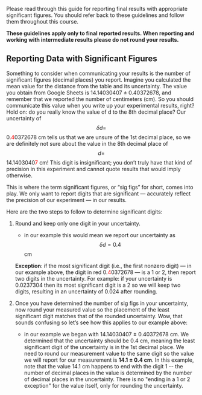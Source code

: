 Please read through this guide for reporting final results with appropriate significant figures. You should refer back to these guidelines and follow them throughout this course.

**These guidelines apply only to final reported results. When reporting and working with intermediate results please do not round your results.**

## Reporting Data with Significant Figures

Something to consider when communicating your results is the number of significant figures (decimal places) you report. Imagine you calculated the mean value for the distance from the table and its uncertainty. The value you obtain from Google Sheets is 14.14030407 ± 0.40372678, and remember that we reported the number of centimeters (cm). So you should communicate this value when you write up your experimental results, right? Hold on:  do you really know the value of d to the 8th decimal place? Our uncertainty of $$\delta d = $$0.<span style="color:red">4</span>0372678 cm tells us that we are unsure of the 1st decimal place, so we are definitely not sure about the value in the 8th decimal place of $$d = $$14.1403040<span style="color:red">7</span> cm! This digit is insignificant; you don’t truly have that kind of precision in this experiment and cannot quote results that would imply otherwise.

This is where the term significant figures, or “sig figs” for short, comes into play. We only want to report digits that are significant — accurately reflect the precision of our experiment — in our results. 

Here are the two steps to follow to determine significant digits:

1. Round and keep only one digit in your uncertainty.

    + in our example this would mean we report our uncertainty as $$\delta d = 0.4$$ cm

    **Exception**: if the most significant digit (i.e., the first nonzero digit) — in our example above, the digit in red 0.<span style="color:red">4</span>0372678 — is a 1 or 2, then report two digits in the uncertainty. For example: if your uncertainty is 0.0237304 then its most significant digit is a 2 so we will keep two digits, resulting in an uncertainty of 0.024 after rounding.

2. Once you have determined the number of sig figs in your uncertainty, now round your measured value so the placement of the least significant digit matches that of the rounded uncertainty. Wow, that sounds confusing so let’s see how this applies to our example above:

    + in our example we began with 14.14030407 ± 0.40372678 cm. We determined that the uncertainty should be 0.4 cm, meaning the least significant digit of the uncertainty is in the 1st decimal place. We need to round our measurement value to the same digit so the value we will report for our measurement is **14.1 ± 0.4 cm**. In this example, note that the value 14.1 cm happens to end with the digit 1 -- the number of decimal places in the value is determined by the number of decimal places in the uncertainty. There is no "ending in a 1 or 2 exception" for the value itself, only for rounding the uncertainty.

